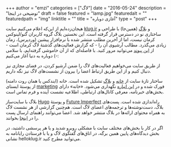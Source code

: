 +++
author = "emzi"
categories = ["لاگ"]
date = "2016-05-24"
description = "توضیحی در اینجا"
draft = false
featured = "lamp.jpg"
featuredalt = ""
featuredpath = "img"
linktitle = ""
title = "آغازی دوباره"
type = "post"
+++

هیجان‌زده‌ایم از این‌که اعلام می‌کنیم سایت [klug.ir](http://klug.ir) و [بلاگ](http://klug.ir/blog) (همین‌جا) با طراحی و ساختاری نو در دسترس قرار گرفته است. این نخستین بلاگ گروه کاربران گنو/لینوکس کرمان نیست، اما از آخرین مطلب منتشر شده با نرم‌افزار پیشین (وردپرس)، زمان زیادی می‌گذرد. مطالب آرشیوی آن را - که گزارش فعالیت‌های گذشتهٔ لاگ کرمان است - از <a href="http://web.archive.org/web/20140118203056/http://www.klug.ir">این پیوند</a> می‌توانید مرور کنید. با فاصله‌ای که از آن خاموشی گرفته‌ایم، با سلامی دوباره به دنیا آغاز می‌کنیم (-:

<!--more-->

از طریق سایت می‌خواهیم فعالیت‌های لاگ را ضمن آرشیو کردن، در فضای مجازی نیز دنبال کنیم و از این طریق ارتباط اعضا را بیرون از نشست‌های لاگ نیز نگه داریم.

ساختار تازهٔ سایت از [خانه](/) و [بلاگ](/blog) تشکیل شده است. خانه (ایندکس یا همان روت دامنه) از پوستهٔ ایستای [marketing](http://purecss.io/layouts/marketing/) فورک شده و در [این انباره](https://github.com/kermanlug/kermanlug.github.io) نگهداری می‌شود. «خانه» دارای بخش‌های خبرنامه، معرفی کانال‌های ارتباطی، اطلاعیه نشست آینده و فرم تماس است.

بلاگ با سایت‌ساز [Hugo](https://gohugo.io) و پوستهٔ [Future Imperfect](http://themes.gohugo.io/future-imperfect/) راه‌اندازی شده است. پست‌های بلاگ، دست‌نوشته‌ها و ترجمه‌های اعضای لاگ است. هم‌چنین گزارشی از هر نشست لاگ به همراه محتوای ارائه‌ها در بلاگ منتشر خواهد شد. اعضا می‌توانند راهنمای ارسال پست را در [اینجا](https://github.com/kermanlug/blog/blob/master/README.md) بخوانند.

اگر در کار با بخش‌های مختلف سایت با مشکلی روبرو شدید و یا هر پرسشی داشتید، در بخش دیدگاه‌های پایین همین برگه، در اتاق‌های گفتگوی لاگ و یا با فرستادن رایانامه به نشانی hello<i class="fa fa-at"></i>klug.ir می‌توانید مطرح کنید.